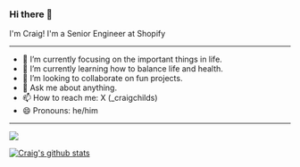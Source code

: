 ### Hi there 👋

I'm Craig! I'm a Senior Engineer at Shopify

---

- 🔭 I’m currently focusing on the important things in life.
- 🌱 I’m currently learning how to balance life and health.
- 👯 I’m looking to collaborate on fun projects.
- 💬 Ask me about anything.
- 📫 How to reach me: X (_craigchilds)
- 😄 Pronouns: he/him

---

![](https://komarev.com/ghpvc/?username=CraigChilds94)

[![Craig's github stats](https://github-readme-stats.vercel.app/api?username=CraigChilds94)](https://github.com/anuraghazra/github-readme-stats)

